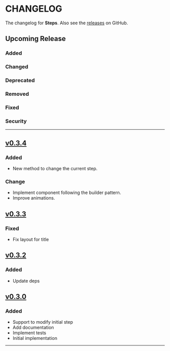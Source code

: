 # CHANGELOG

The changelog for **Steps**. Also see the [releases](https://github.com/asam139/Steps/releases) on GitHub.

## Upcoming Release

### Added

### Changed

### Deprecated

### Removed

### Fixed

### Security

---
## [v0.3.4](https://github.com/asam139/Steps/releases/tag/0.3.4)
### Added
- New method to change the current step.
### Change
- Implement component following the builder pattern.
- Improve animations.

## [v0.3.3](https://github.com/asam139/Steps/releases/tag/0.3.3)
### Fixed
- Fix layout for title

## [v0.3.2](https://github.com/asam139/Steps/releases/tag/0.3.2)
### Added
- Update deps

## [v0.3.0](https://github.com/asam139/Steps/releases/tag/0.3.0)
### Added
- Support to modify initial step
- Add documentation
- Implement tests
- Initial implementation

---
